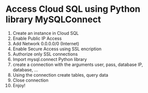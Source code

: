 #  Access Cloud SQL using Python library MySQLConnect

1. Create an instance in Cloud SQL
2. Enable Public IP Access
3. Add Network 0.0.0.0/0 (Internet)
4. Enable Secure Access using SSL encription
5. Authorize only SSL connections
6. Import mysql.connect Python library
7. create a connection with the arguments user, pass, database IP, database, ...
8. Using the connection create tables, query data
9. Close connection
10. Enjoy!
